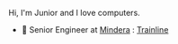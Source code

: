 Hi, I'm Junior and I love computers.

- 👷 Senior Engineer at [Mindera](https://mindera.com/) : [Trainline](https://www.thetrainline.com/)
